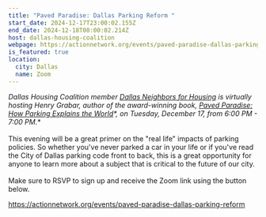 ```yaml
---
title: "Paved Paradise: Dallas Parking Reform "
start_date: 2024-12-17T23:00:02.155Z
end_date: 2024-12-18T00:00:02.214Z
host: dallas-housing-coalition
webpage: https://actionnetwork.org/events/paved-paradise-dallas-parking-reform
is_featured: true
location:
  city: Dallas
  name: Zoom
---
```

**Dallas Housing Coalition member [Dallas Neighbors for Housing](https://gmail.us13.list-manage.com/track/click?u=c53dc68fd24221220568548da&id=3701a530e5&e=427dcfc910) is virtually hosting Henry Grabar, author of the award-winning book,* [Paved Paradise: How Parking Explains the World](https://gmail.us13.list-manage.com/track/click?u=c53dc68fd24221220568548da&id=72ca58b7f1&e=427dcfc910)*, on Tuesday, December 17, from 6:00 PM - 7:00 PM.** \
\
This evening will be a great primer on the "real life" impacts of parking policies. So whether you've never parked a car in your life or if you've read the City of Dallas parking code front to back, this is a great opportunity for anyone to learn more about a subject that is critical to the future of our city.\
\
Make sure to RSVP to sign up and receive the Zoom link using the button below.  

https://actionnetwork.org/events/paved-paradise-dallas-parking-reform
